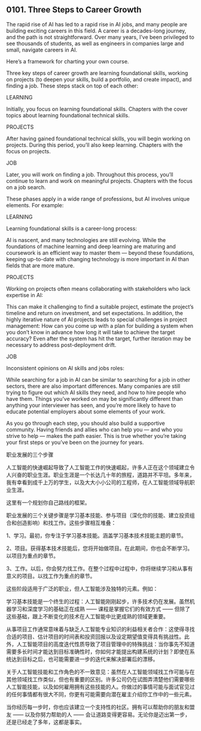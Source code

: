 ## 0101. Three Steps to Career Growth

The rapid rise of AI has led to a rapid rise in AI jobs, and many people are building exciting careers in this field. A career is a decades-long journey, and the path is not straightforward. Over many years, I’ve been privileged to see thousands of students, as well as engineers in companies large and small, navigate careers in AI.

Here’s a framework for charting your own course.

Three key steps of career growth are learning foundational skills, working on projects (to deepen your skills, build a portfolio, and create impact), and finding a job. These steps stack on top of each other:

LEARNING

Initially, you focus on learning foundational skills. Chapters with the cover topics about learning foundational technical skills.

PROJECTS

After having gained foundational technical skills, you will begin working on projects. During this period, you’ll also keep learning. Chapters with the focus on projects.

JOB

Later, you will work on finding a job. Throughout this process, you’ll continue to learn and work on meaningful projects. Chapters with the focus on a job search.

These phases apply in a wide range of professions, but AI involves unique elements. For example:

LEARNING

Learning foundational skills is a career-long process:

AI is nascent, and many technologies are still evolving. While the foundations of machine learning and deep learning are maturing and coursework is an efficient way to master them — beyond these foundations, keeping up-to-date with changing technology is more important in AI than fields that are more mature.

PROJECTS

Working on projects often means collaborating with stakeholders who lack expertise in AI:

This can make it challenging to find a suitable project, estimate the project’s timeline and return on investment, and set expectations. In addition, the highly iterative nature of AI projects leads to special challenges in project management: How can you come up with a plan for building a system when you don’t know in advance how long it will take to achieve the target accuracy? Even after the system has hit the target, further iteration may be necessary to address post-deployment drift.

JOB

Inconsistent opinions on AI skills and jobs roles:

While searching for a job in AI can be similar to searching for a job in other sectors, there are also important differences. Many companies are still trying to figure out which AI skills they need, and how to hire people who have them. Things you’ve worked on may be significantly different than anything your interviewer has seen, and you’re more likely to have to educate potential employers about some elements of your work.

As you go through each step, you should also build a supportive community. Having friends and allies who can help you — and who you strive to help — makes the path easier. This is true whether you’re taking your first steps or you’ve been on the journey for years.

职业发展的三个步骤

人工智能的快速崛起导致了人工智能工作的快速崛起，许多人正在这个领域建立令人兴奋的职业生涯。职业生涯是一个长达几十年的旅程，道路并不平坦。多年来，我有幸看到成千上万的学生，以及大大小小公司的工程师，在人工智能领域导航职业生涯。

这里有一个规划你自己路线的框架。

职业发展的三个关键步骤是学习基本技能、参与项目（深化你的技能、建立投资组合和创造影响）和找工作。这些步骤相互堆叠：

1、学习。最初，你专注于学习基本技能。涵盖学习基本技术技能主题的章节。

2、项目。获得基本技术技能后，您将开始做项目。在此期间，你也会不断学习。以项目为重点的章节。

3、工作。以后，你会努力找工作。在整个过程中过程中，你将继续学习和从事有意义的项目。以找工作为重点的章节。

这些阶段适用于广泛的职业，但人工智能涉及独特的元素。例如：

学习基本技能是一个终生的过程：人工智能刚刚起步，许多技术仍在发展。虽然机器学习和深度学习的基础正在成熟 —— 课程是掌握它们的有效方式 —— 但除了这些基础，跟上不断变化的技术在人工智能中比更成熟的领域更重要。

从事项目工作通常意味着与缺乏人工智能专业知识的利益相关者合作：这使得寻找合适的项目、估计项目的时间表和投资回报以及设定期望值变得具有挑战性。此外，人工智能项目的高度迭代性质导致了项目管理中的特殊挑战：当你事先不知道需要多长时间才能达到目标准确性时，你如何才能提出构建系统的计划？即使在系统达到目标之后，也可能需要进一步的迭代来解决部署后的漂移。

关于人工智能技能和工作角色的不一致意见：虽然在人工智能领域找工作可能与在其他领域找工作类似，但也有重要的区别。许多公司仍在试图弄清楚他们需要哪些人工智能技能，以及如何雇用拥有这些技能的人。你做过的事情可能与面试官见过的任何事情都有很大不同，你更有可能需要向潜在雇主介绍你工作中的一些元素。

当你经历每一步时，你也应该建立一个支持性的社区。拥有可以帮助你的朋友和盟友 —— 以及你努力帮助的人 —— 会让道路变得更容易。无论你是迈出第一步，还是已经走了多年，这都是事实。